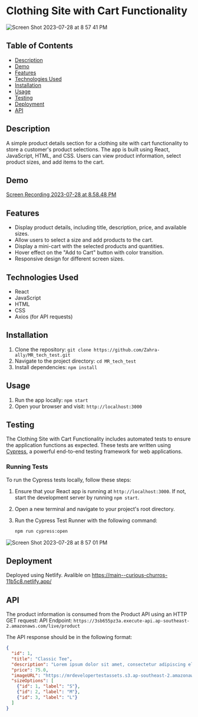 # Clothing Site with Cart Functionality
![Screen Shot 2023-07-28 at 8 57 41 PM](https://github.com/Zahra-ally/MR-Frontend-Developer-Technical-Test/assets/91510851/f4168dd5-675e-4e07-9417-ffdbbae4da57)

## Table of Contents
- [Description](#description)
- [Demo](#demo)
- [Features](#features)
- [Technologies Used](#technologies-used)
- [Installation](#installation)
- [Usage](#usage)
- [Testing](#testing)
- [Deployment](#deployment)
- [API](#api)



## Description
A simple product details section for a clothing site with cart functionality to store a customer's product selections. The app is built using React, JavaScript, HTML, and CSS. Users can view product information, select product sizes, and add items to the cart.

## Demo
[Screen Recording 2023-07-28 at 8.58.48 PM](https://drive.google.com/file/d/1JFE8-s9w3s3XcPOsySO-096gdQ4i216w/view?usp=sharing)

## Features
- Display product details, including title, description, price, and available sizes.
- Allow users to select a size and add products to the cart.
- Display a mini-cart with the selected products and quantities.
- Hover effect on the "Add to Cart" button with color transition.
- Responsive design for different screen sizes.

## Technologies Used
- React
- JavaScript
- HTML
- CSS
- Axios (for API requests)

## Installation
1. Clone the repository: `git clone https://github.com/Zahra-ally/MR_tech_test.git`
2. Navigate to the project directory: `cd MR_tech_test`
3. Install dependencies: `npm install`

## Usage
1. Run the app locally: `npm start`
2. Open your browser and visit: `http://localhost:3000`
## Testing
The Clothing Site with Cart Functionality includes automated tests to ensure the application functions as expected. These tests are written using [Cypress](https://www.cypress.io/), a powerful end-to-end testing framework for web applications.

### Running Tests

To run the Cypress tests locally, follow these steps:

1. Ensure that your React app is running at `http://localhost:3000`. If not, start the development server by running `npm start`.

2. Open a new terminal and navigate to your project's root directory.

3. Run the Cypress Test Runner with the following command:
   ```bash
   npm run cypress:open
   
![Screen Shot 2023-07-28 at 8 57 01 PM](https://github.com/Zahra-ally/MR-Frontend-Developer-Technical-Test/assets/91510851/fe5cadaf-e9fa-4f5b-88c9-92dac229e859)

## Deployment
Deployed using Netlify. Avalible on https://main--curious-churros-11b5c8.netlify.app/

## API
The product information is consumed from the Product API using an HTTP GET request:
API Endpoint: `https://3sb655pz3a.execute-api.ap-southeast-2.amazonaws.com/live/product`

The API response should be in the following format:
```json
{
  "id": 1,
  "title": "Classic Tee",
  "description": "Lorem ipsum dolor sit amet, consectetur adipiscing elit, ...",
  "price": 75.0,
  "imageURL": "https://mrdevelopertestassets.s3.ap-southeast-2.amazonaws.com/classic-tee.jpg",
  "sizeOptions": [
    {"id": 1, "label": "S"},
    {"id": 2, "label": "M"},
    {"id": 3, "label": "L"}
  ]
}



